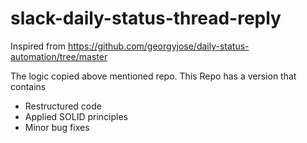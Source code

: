 # slack-daily-status-thread-reply

Inspired from https://github.com/georgyjose/daily-status-automation/tree/master

The logic copied above mentioned repo.
This Repo has a version that contains 
- Restructured code
- Applied SOLID principles
- Minor bug fixes
